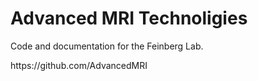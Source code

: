 
<html>
<body>
<h1>Advanced MRI Technoligies</h1>
<p>Code and documentation for the Feinberg Lab.</p>
<a>https://github.com/AdvancedMRI</a>
</body>
</html>
